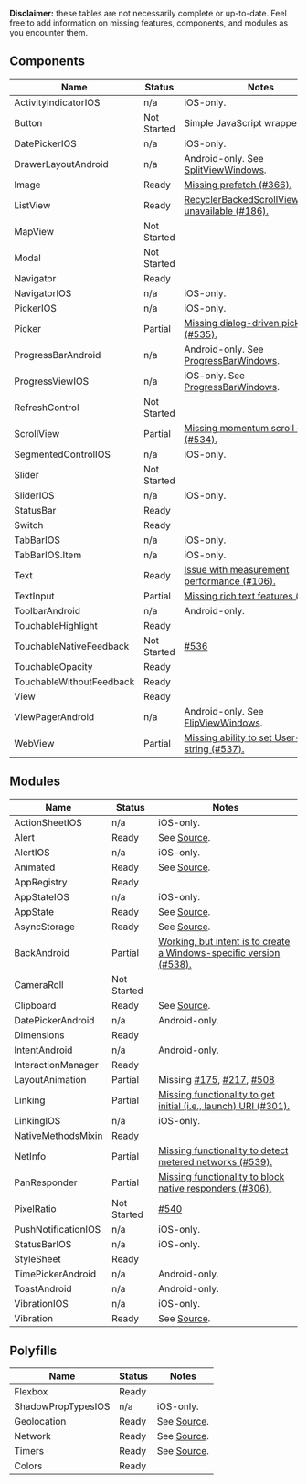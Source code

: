 **Disclaimer:** these tables are not necessarily complete or up-to-date. Feel free to add information on missing features, components, and modules as you encounter them.

## Components

| Name | Status | Notes |
|------|--------|-------------|
| ActivityIndicatorIOS | n/a | iOS-only. |
| Button | Not Started | Simple JavaScript wrapper. |
| DatePickerIOS | n/a | iOS-only. |
| DrawerLayoutAndroid | n/a | Android-only. See [SplitViewWindows](../ReactWindows/ReactNative/Views/Split/ReactSplitViewManager.cs). |
| Image | Ready | [Missing prefetch (#366).](https://github.com/ReactWindows/react-native-windows/issues/366) |
| ListView | Ready | [RecyclerBackedScrollViewManager unavailable (#186).](https://github.com/ReactWindows/react-native-windows/issues/186) |
| MapView | Not Started |  |
| Modal | Not Started |  |
| Navigator | Ready |  |
| NavigatorIOS | n/a | iOS-only. |
| PickerIOS | n/a | iOS-only. |
| Picker | Partial | [Missing dialog-driven picker (#535).](https://github.com/ReactWindows/react-native-windows/issues/535) |
| ProgressBarAndroid | n/a | Android-only. See [ProgressBarWindows](../ReactWindows/ReactNative/Views/Progress/ReactProgressBarViewManager.cs). |
| ProgressViewIOS | n/a | iOS-only. See [ProgressBarWindows](../ReactWindows/ReactNative/Views/Progress/ReactProgressBarViewManager.cs). |
| RefreshControl | Not Started |  |
| ScrollView | Partial | [Missing momentum scroll events (#534).](https://github.com/ReactWindows/react-native-windows/issues/534) |
| SegmentedControlIOS | n/a | iOS-only. |
| Slider | Not Started |  |
| SliderIOS | n/a | iOS-only. |
| StatusBar | Ready |  |
| Switch | Ready |  |
| TabBarIOS | n/a | iOS-only. |
| TabBarIOS.Item | n/a | iOS-only. |
| Text | Ready | [Issue with measurement performance (#106).](https://github.com/ReactWindows/react-native-windows/issues/106) |
| TextInput | Partial | [Missing rich text features (#272).](https://github.com/ReactWindows/react-native-windows/issues/272) |
| ToolbarAndroid | n/a | Android-only. |
| TouchableHighlight | Ready |  |
| TouchableNativeFeedback | Not Started | [#536](https://github.com/ReactWindows/react-native-windows/issues/536) |
| TouchableOpacity | Ready |  |
| TouchableWithoutFeedback | Ready |  |
| View | Ready |  |
| ViewPagerAndroid | n/a | Android-only. See [FlipViewWindows](../ReactWindows/ReactNative/Views/Flip/ReactFlipViewManager.cs). |
| WebView | Partial | [Missing ability to set User-Agent string (#537).](https://github.com/ReactWindows/react-native-windows/issues/537) |

## Modules

| Name | Status | Notes |
|------|--------|-------------|
| ActionSheetIOS | n/a | iOS-only. |
| Alert | Ready | See [Source](../ReactWindows/ReactNative/Modules/Dialog/DialogModule.cs). |
| AlertIOS | n/a | iOS-only. |
| Animated | Ready | See [Source](../ReactWindows/ReactNative/Modules/Core/Timing.cs). |
| AppRegistry | Ready |  |
| AppStateIOS | n/a | iOS-only. |
| AppState | Ready | See [Source](../ReactWindows/ReactNative/Modules/AppState/AppStateModule.cs). |
| AsyncStorage | Ready | See [Source](../ReactWindows/ReactNative/Modules/Storage/AsyncStorageModule.cs). |
| BackAndroid | Partial | [Working, but intent is to create a Windows-specific version (#538).](https://github.com/ReactWindows/react-native-windows/issues/538) |
| CameraRoll | Not Started |  |
| Clipboard | Ready | See [Source](../ReactWindows/ReactNative/Modules/Clipboard/ClipboardModule.cs). |
| DatePickerAndroid | n/a | Android-only. |
| Dimensions | Ready |  |
| IntentAndroid | n/a | Android-only. |
| InteractionManager | Ready |  |
| LayoutAnimation | Partial | Missing [#175](https://github.com/ReactWindows/react-native-windows/issues/175), [#217](https://github.com/ReactWindows/react-native-windows/issues/217), [#508](https://github.com/ReactWindows/react-native-windows/issues/508) |
| Linking | Partial | [Missing functionality to get initial (i.e., launch) URI (#301).](https://github.com/ReactWindows/react-native-windows/issues/301) |
| LinkingIOS | n/a | iOS-only. |
| NativeMethodsMixin | Ready |  |
| NetInfo | Partial | [Missing functionality to detect metered networks (#539).](https://github.com/ReactWindows/react-native-windows/issues/539) |
| PanResponder | Partial | [Missing functionality to block native responders (#306).](https://github.com/ReactWindows/react-native-windows/issues/306) |
| PixelRatio | Not Started | [#540](https://github.com/ReactWindows/react-native-windows/issues/540) |
| PushNotificationIOS | n/a | iOS-only. |
| StatusBarIOS | n/a | iOS-only. |
| StyleSheet | Ready |  |
| TimePickerAndroid | n/a | Android-only. |
| ToastAndroid | n/a | Android-only. |
| VibrationIOS | n/a | iOS-only. |
| Vibration | Ready | See [Source](../ReactWindows/ReactNative/Modules/Vibration/VibrationModule.cs). |

## Polyfills

| Name | Status | Notes |
|------|--------|-------------|
| Flexbox | Ready |  |
| ShadowPropTypesIOS | n/a | iOS-only. |
| Geolocation | Ready |  See [Source](../ReactWindows/ReactNative/Modules/Location/LocationModule.cs). |
| Network | Ready | See [Source](../ReactWindows/ReactNative/Modules/Network/NetworkingModule.cs).  |
| Timers | Ready | See [Source](../ReactWindows/ReactNative/Modules/Core/Timing.cs). |
| Colors | Ready |  |
